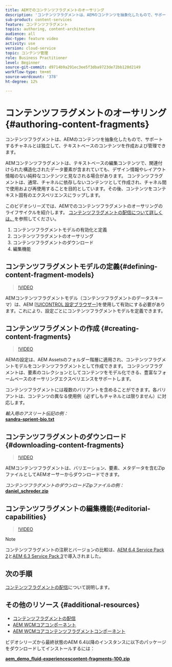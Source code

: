 ```yaml
---
title: AEMでのコンテンツフラグメントのオーサリング
description: 'コンテンツフラグメントは、AEMのコンテンツを抽象化したもので、サポートするチャネルとは独立して、テキストベースのコンテンツを作成および管理できます。 '
sub-product: content-services
feature: コンテンツフラグメント
topics: authoring, content-architecture
audience: all
doc-type: feature video
activity: use
version: cloud-service
topic: コンテンツ管理
role: Business Practitioner
level: Beginner
source-git-commit: d9714b9a291ec3ee5f3dba9723de72bb120d2149
workflow-type: tm+mt
source-wordcount: '378'
ht-degree: 12%

---
```



# コンテンツフラグメントのオーサリング{#authoring-content-fragments}

コンテンツフラグメントは、AEMのコンテンツを抽象化したもので、サポートするチャネルとは独立して、テキストベースのコンテンツを作成および管理できます。

AEMコンテンツフラグメントは、テキストベースの編集コンテンツで、関連付けられた構造化されたデータ要素が含まれていても、デザイン情報やレイアウト情報のない純粋なコンテンツと見なされる場合があります。 コンテンツフラグメントは、通常、チャネルに依存しないコンテンツとして作成され、チャネル間で使用および再使用することを目的としています。その後、コンテンツをコンテキスト固有のエクスペリエンスにラップします。

このビデオシリーズでは、AEMでのコンテンツフラグメントのオーサリングのライフサイクルを紹介します。 [コンテンツフラグメントの配信について詳しくは、](content-fragments-delivery-feature-video-use.md)を参照してください。

1. コンテンツフラグメントモデルの有効化と定義
2. コンテンツフラグメントのオーサリング
3. コンテンツフラグメントのダウンロード
4. 編集機能

## コンテンツフラグメントモデルの定義{#defining-content-fragment-models}

>[!VIDEO](https://video.tv.adobe.com/v/22452/?quality=12&learn=on)

AEMコンテンツフラグメントモデル（コンテンツフラグメントのデータスキーマ）は、AEM [[!UICONTROL 設定ブラウザー]](https://docs.adobe.com/content/help/ja-JP/experience-manager-cloud-service/implementing/developing/configurations.html)を使用して有効にする必要があります。これにより、設定ごとにコンテンツフラグメントモデルを定義できます。

## コンテンツフラグメントの作成 {#creating-content-fragments}

>[!VIDEO](https://video.tv.adobe.com/v/22451/?quality=12&learn=on)

AEMの設定は、AEM Assetsのフォルダー階層に適用され、コンテンツフラグメントモデルをコンテンツフラグメントとして作成できます。 コンテンツフラグメントは、要素のコレクションとしてコンテンツをモデル化できる、豊富なフォームベースのオーサリングエクスペリエンスをサポートします。

コンテンツフラグメントには複数のバリアントを含めることができます。各バリアントは、コンテンツの異なる使用例（必ずしもチャネルとは限りません）に対応します。

*輸入用のアスリート伝記の例：*\
**[sandra-sprient-bio.txt](assets/sandra-sprient-bio.txt)**

## コンテンツフラグメントのダウンロード{#downloading-content-fragments}

>[!VIDEO](https://video.tv.adobe.com/v/22450/?quality=12&learn=on)

AEMコンテンツフラグメントは、バリエーション、要素、メタデータを含むZipファイルとしてAEMオーサーからダウンロードできます。

*コンテンツフラグメントのダウンロードZipファイルの例：*\
**[daniel_schreder.zip](assets/daniel_schreder.zip)**

## コンテンツフラグメントの編集機能{#editorial-capabilities}

>[!VIDEO](https://video.tv.adobe.com/v/25891/?quality=12&learn=on)

>[!NOTE]
>
> コンテンツフラグメントの注釈とバージョンの比較は、[AEM 6.4 Service Pack 2](https://experienceleague.adobe.com/docs/experience-manager-release-information/aem-release-updates/aem-releases-updates.html?lang=ja)と[AEM 6.3 Service Pack 3](https://helpx.adobe.com/jp/experience-manager/6-3/release-notes/sp3-release-notes.html)で導入されました。

## 次の手順

[コンテンツフラグメントの配信](content-fragments-delivery-feature-video-use.md)について説明します。

## その他のリソース {#additional-resources}

* [コンテンツフラグメントの配信](content-fragments-delivery-feature-video-use.md)
* [AEM WCMコアコンポーネント](https://docs.adobe.com/content/help/ja-JP/experience-manager-core-components/using/introduction.html)
* [AEM WCMコアコンテンツフラグメントコンポーネント](https://docs.adobe.com/content/help/ja-JP/experience-manager-core-components/using/components/content-fragment-component.html)

ビデオシリーズから最終状態のAEM 6.4以降のインスタンスに以下のパッケージをダウンロードしてインストールするには：

**[aem_demo_fluid-experiencescontent-fragments-100.zip](assets/aem_demo_fluid-experiencescontent-fragments-100.zip)**
